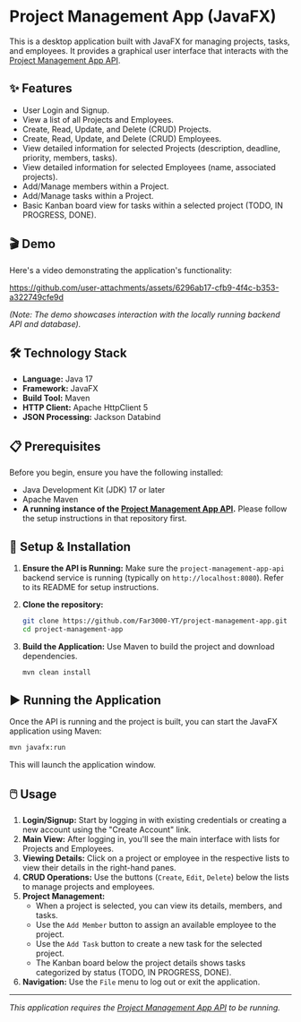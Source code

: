 # Project Management App (JavaFX)

This is a desktop application built with JavaFX for managing projects, tasks, and employees. It provides a graphical user interface that interacts with the [Project Management App API](https://github.com/Far3000-YT/project-management-app-api).

## ✨ Features

*   User Login and Signup.
*   View a list of all Projects and Employees.
*   Create, Read, Update, and Delete (CRUD) Projects.
*   Create, Read, Update, and Delete (CRUD) Employees.
*   View detailed information for selected Projects (description, deadline, priority, members, tasks).
*   View detailed information for selected Employees (name, associated projects).
*   Add/Manage members within a Project.
*   Add/Manage tasks within a Project.
*   Basic Kanban board view for tasks within a selected project (TODO, IN PROGRESS, DONE).

## 🎬 Demo

Here's a video demonstrating the application's functionality:

https://github.com/user-attachments/assets/6296ab17-cfb9-4f4c-b353-a322749cfe9d

*(Note: The demo showcases interaction with the locally running backend API and database).*

## 🛠️ Technology Stack

*   **Language:** Java 17
*   **Framework:** JavaFX
*   **Build Tool:** Maven
*   **HTTP Client:** Apache HttpClient 5
*   **JSON Processing:** Jackson Databind

## 📋 Prerequisites

Before you begin, ensure you have the following installed:

*   Java Development Kit (JDK) 17 or later
*   Apache Maven
*   **A running instance of the [Project Management App API](https://github.com/Far3000-YT/project-management-app-api).** Please follow the setup instructions in that repository first.

## 🚀 Setup & Installation

1.  **Ensure the API is Running:**
    Make sure the `project-management-app-api` backend service is running (typically on `http://localhost:8080`). Refer to its README for setup instructions.

2.  **Clone the repository:**
    ```bash
    git clone https://github.com/Far3000-YT/project-management-app.git
    cd project-management-app
    ```

3.  **Build the Application:**
    Use Maven to build the project and download dependencies.
    ```bash
    mvn clean install
    ```

## ▶️ Running the Application

Once the API is running and the project is built, you can start the JavaFX application using Maven:

```bash
mvn javafx:run
```

This will launch the application window.

## 🖱️ Usage

1.  **Login/Signup:** Start by logging in with existing credentials or creating a new account using the "Create Account" link.
2.  **Main View:** After logging in, you'll see the main interface with lists for Projects and Employees.
3.  **Viewing Details:** Click on a project or employee in the respective lists to view their details in the right-hand panes.
4.  **CRUD Operations:** Use the buttons (`Create`, `Edit`, `Delete`) below the lists to manage projects and employees.
5.  **Project Management:**
    *   When a project is selected, you can view its details, members, and tasks.
    *   Use the `Add Member` button to assign an available employee to the project.
    *   Use the `Add Task` button to create a new task for the selected project.
    *   The Kanban board below the project details shows tasks categorized by status (TODO, IN PROGRESS, DONE).
6.  **Navigation:** Use the `File` menu to log out or exit the application.

---
*This application requires the [Project Management App API](https://github.com/Far3000-YT/project-management-app-api) to be running.*
